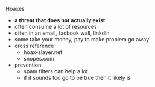 Hoaxes 

* **a threat that does not actually exist**
* often consume a lot of resources 
* often in an email, facbook wall, linkdln
* some take your money, pay to make problem go away 
* cross reference 
	* hoax-slayer.net
	* snopes.com
* prevention
	* spam filters can help a lot
	* if it sounds too go to be true then it likely is 
